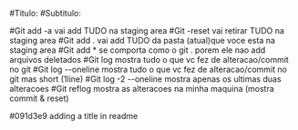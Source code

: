 #Titulo: 
#Subtitulo:

#Git add -a vai add TUDO na staging area
#Git -reset vai retirar TUDO na staging area
#Git add . vai add TUDO da pasta (atual)que voce esta na staging area
#Git add * se comporta como o git . porem ele nao add arquivos deletados
#Git log mostra tudo o que vc fez de alteracao/commit no git
#Git log --oneline mostra tudo o que vc fez de alteracao/commit no git mas short (1line)
#Git log -2 --oneline mostra apenas os ultimas duas alteracoes
#Git reflog mostra as alteracoes na minha maquina (mostra commit & reset)

#091d3e9 adding a title in readme